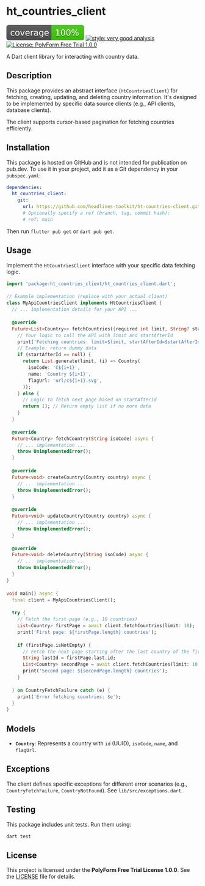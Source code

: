 # ht_countries_client

[![coverage badge](coverage_badge.svg)](https://github.com/VeryGoodOpenSource/very_good_coverage) [![style: very good analysis](https://img.shields.io/badge/style-very_good_analysis-B22C89.svg)](https://pub.dev/packages/very_good_analysis) [![License: PolyForm Free Trial 1.0.0](https://img.shields.io/badge/License-PolyForm%20Free%20Trial%201.0.0-blue)](https://polyformproject.org/licenses/free-trial/1.0.0)

A Dart client library for interacting with country data.

## Description

This package provides an abstract interface (`HtCountriesClient`) for fetching, creating, updating, and deleting country information. It's designed to be implemented by specific data source clients (e.g., API clients, database clients).

The client supports cursor-based pagination for fetching countries efficiently.

## Installation

This package is hosted on GitHub and is not intended for publication on pub.dev. To use it in your project, add it as a Git dependency in your `pubspec.yaml`:

```yaml
dependencies:
  ht_countries_client:
    git:
      url: https://github.com/headlines-toolkit/ht-countries-client.git
      # Optionally specify a ref (branch, tag, commit hash):
      # ref: main
```

Then run `flutter pub get` or `dart pub get`.

## Usage

Implement the `HtCountriesClient` interface with your specific data fetching logic.

```dart
import 'package:ht_countries_client/ht_countries_client.dart';

// Example implementation (replace with your actual client)
class MyApiCountriesClient implements HtCountriesClient {
  // ... implementation details for your API ...

  @override
  Future<List<Country>> fetchCountries({required int limit, String? startAfterId}) async {
    // Your logic to call the API with limit and startAfterId
    print('Fetching countries: limit=$limit, startAfterId=$startAfterId');
    // Example: return dummy data
    if (startAfterId == null) {
      return List.generate(limit, (i) => Country(
        isoCode: 'C${i+1}',
        name: 'Country ${i+1}',
        flagUrl: 'url/c${i+1}.svg',
      ));
    } else {
      // Logic to fetch next page based on startAfterId
      return []; // Return empty list if no more data
    }
  }

  @override
  Future<Country> fetchCountry(String isoCode) async {
    // ... implementation ...
    throw UnimplementedError();
  }

  @override
  Future<void> createCountry(Country country) async {
    // ... implementation ...
    throw UnimplementedError();
  }

  @override
  Future<void> updateCountry(Country country) async {
    // ... implementation ...
    throw UnimplementedError();
  }

  @override
  Future<void> deleteCountry(String isoCode) async {
    // ... implementation ...
    throw UnimplementedError();
  }
}

void main() async {
  final client = MyApiCountriesClient();

  try {
    // Fetch the first page (e.g., 10 countries)
    List<Country> firstPage = await client.fetchCountries(limit: 10);
    print('First page: ${firstPage.length} countries');

    if (firstPage.isNotEmpty) {
      // Fetch the next page starting after the last country of the first page
      String lastId = firstPage.last.id;
      List<Country> secondPage = await client.fetchCountries(limit: 10, startAfterId: lastId);
      print('Second page: ${secondPage.length} countries');
    }

  } on CountryFetchFailure catch (e) {
    print('Error fetching countries: $e');
  }
}

```

## Models

*   **`Country`**: Represents a country with `id` (UUID), `isoCode`, `name`, and `flagUrl`.

## Exceptions

The client defines specific exceptions for different error scenarios (e.g., `CountryFetchFailure`, `CountryNotFound`). See `lib/src/exceptions.dart`.

## Testing

This package includes unit tests. Run them using:

```bash
dart test
```

## License

This project is licensed under the **PolyForm Free Trial License 1.0.0**. See the [LICENSE](LICENSE) file for details.